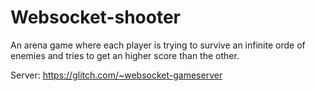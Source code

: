 # Websocket-shooter

An arena game where each player is trying to survive an infinite orde of enemies and tries to get an higher score than the other.

Server: https://glitch.com/~websocket-gameserver
